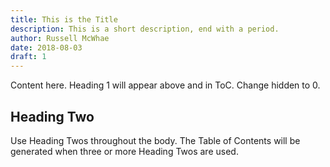 ```yaml
---
title: This is the Title
description: This is a short description, end with a period.
author: Russell McWhae
date: 2018-08-03
draft: 1
---
```

Content here. Heading 1 will appear above and in ToC. Change hidden to 0.

## Heading Two

Use Heading Twos throughout the body. The Table of Contents will be generated when three or more Heading Twos are used.